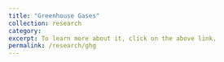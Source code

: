 ```yaml
---
title: "Greenhouse Gases"
collection: research
category: 
excerpt: To learn more about it, click on the above link.
permalink: /research/ghg
---
```

